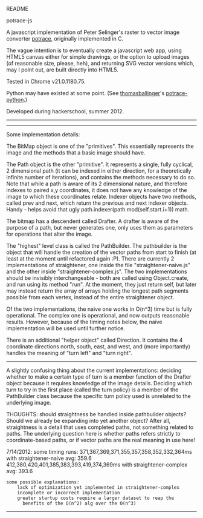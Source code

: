 README

potrace-js

A javascript implementation of Peter Selinger's raster to vector image 
converter [potrace](http://potrace.sourceforge.net/), originally 
implemented in C.

The vague intention is to eventually create a javascript web app, using
HTML5 canvas either for simple drawings, or the option to upload images
(of reasonable size, please, heh), and returning SVG vector versions
which, may I point out, are built directly into HTML5.

Tested in Chrome v21.0.1180.75.

Python may have existed at some point.
(See [thomasballinger](https://github.com/thomasballinger/)'s 
[potrace-python](https://github.com/thomasballinger/potrace-python/).)

Developed during hackerschool, summer 2012.

-----------------------------------------------------------------------
-----------------------------------------------------------------------

Some implementation details:

The BitMap object is one of the "primitives". This essentially 
represents the image and the methods that a basic image should have.

The Path object is the other "primitive". It represents a single,
fully cyclical, 2 dimensional path (it can be indexed in either 
direction, for a theoretically infinite number of iterations), and 
contains the methods necessary to do so. Note that while a path is
aware of its 2 dimensional nature, and therefore indexes to paired x,y 
coordinates, it does not have any knowledge of the image to which
these coordinates relate. Indexer objects have two methods, called prev
and next, which return the previous and next indexer objects. Handy -
helps avoid that ugly path.indexer(path.mod(self.start.i+1)) math.

The bitmap has a descendent called Drafter. A drafter is aware of the
purpose of a path, but never generates one, only uses them as
parameters for operations that alter the image.

The "highest" level class is called the PathBuilder. The pathbuilder is
the object that will handle the creation of the vector paths from start
to finish (at least at the moment until refactored again :P). There are
currently 2 implementations of straightener, one inside the file
"straightener-naive.js" and the other inside "straightener-complex.js".
The two implementations should be invisibly interchangeable - both are
called using Object.create, and run using its method "run". At the
moment, they just return self, but later may instead return the array 
of arrays holding the longest path segments possible from each vertex,
instead of the entire straightener object.

Of the two implementations, the naive one works in O(n^3) time but is
fully operational. The complex one is operational, and now outputs
reasonable results. However, because of the timing notes below, the
naive implementation will be used until further notice.

There is an additional "helper object" called Direction. It contains
the 4 coordinate directions north, south, east, and west, and (more
importantly) handles the meaning of "turn left" and "turn right".


-----------------------------------------------------------------------

A slightly confusing thing about the current implementations: 
deciding whether to make a certain type of turn is a member function of
the Drafter object because it requires knowledge of the image details. 
Deciding which turn to try in the first place (called the turn policy) 
is a member of the PathBuilder class because the specific turn policy 
used is unrelated to the underlying image.


THOUGHTS: should straightness be handled inside pathbuilder objects?
Should we already be expanding into yet another object? After all,
straightness is a detail that uses completed paths, not something
related to paths. The underlying question here is whether paths refers
strictly to coordinate-based paths, or if vector paths are the real
meaning in use here!



7/14/2012: some timing runs:
    371,367,369,371,355,357,358,352,332,364ms with straightener-naive
        avg: 359.6
    412,380,420,401,385,383,393,419,374,369ms with straightener-complex
        avg: 393.6
    
    some possible explanations:
        lack of optimization yet implemented in straightener-complex
        incomplete or incorrect implementation
        greater startup costs require a larger dataset to reap the 
          benefits of the O(n^2) alg over the O(n^3)


-----------------------------------------------------------------------

